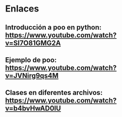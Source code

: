 # Enlaces 
## Introducción a poo en python: https://www.youtube.com/watch?v=SI7O81GMG2A
## Ejemplo de poo: https://www.youtube.com/watch?v=JVNirg9qs4M
## Clases en diferentes archivos: https://www.youtube.com/watch?v=b4bvHwAD0lU
